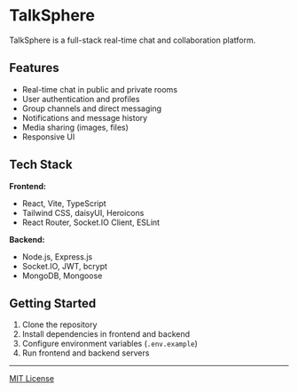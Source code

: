 # TalkSphere

TalkSphere is a full-stack real-time chat and collaboration platform.

## Features

- Real-time chat in public and private rooms
- User authentication and profiles
- Group channels and direct messaging
- Notifications and message history
- Media sharing (images, files)
- Responsive UI

## Tech Stack

**Frontend:**

- React, Vite, TypeScript
- Tailwind CSS, daisyUI, Heroicons
- React Router, Socket.IO Client, ESLint

**Backend:**

- Node.js, Express.js
- Socket.IO, JWT, bcrypt
- MongoDB, Mongoose

## Getting Started

1. Clone the repository
2. Install dependencies in frontend and backend
3. Configure environment variables (`.env.example`)
4. Run frontend and backend servers

---

[MIT License](LICENSE)
